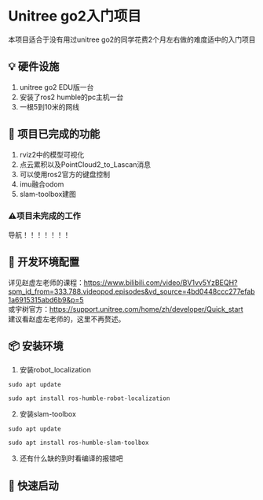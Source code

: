 # Unitree go2入门项目

本项目适合于没有用过unitree go2的同学花费2个月左右做的难度适中的入门项目


## :bulb: 硬件设施
1. unitree go2 EDU版一台
2. 安装了ros2 humble的pc主机一台
3. 一根5到10米的网线
   

## :memo: 项目已完成的功能
1. rviz2中的模型可视化
2. 点云累积以及PointCloud2_to_Lascan消息
3. 可以使用ros2官方的键盘控制
4. imu融合odom
5. slam-toolbox建图
### :warning:项目未完成的工作
导航！！！！！！！


## :wrench: 开发环境配置
详见赵虚左老师的课程：https://www.bilibili.com/video/BV1vv5YzBEQH?spm_id_from=333.788.videopod.episodes&vd_source=4bd0448ccc277efab1a6915315abd6b9&p=5 <br>
或宇树官方：https://support.unitree.com/home/zh/developer/Quick_start <br>
建议看赵虚左老师的，这里不再赘述。


## :package: 安装环境
1. 安装robot_localization
```
sudo apt update

sudo apt install ros-humble-robot-localization
```

2. 安装slam-toolbox
```
sudo apt update

sudo apt install ros-humble-slam-toolbox
```

3. 还有什么缺的到时看编译的报错吧


## :rocket: 快速启动
